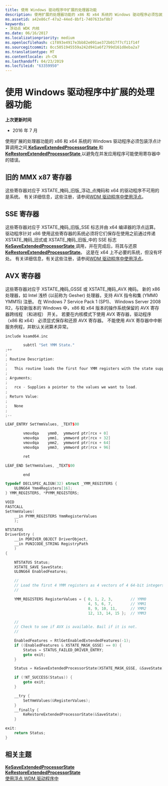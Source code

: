 ```yaml
---
title: 使用 Windows 驱动程序中扩展的处理器功能
description: 使用扩展的处理器功能的 x86 和 x64 系统的 Windows 驱动程序必须包装对和调用之间 KeSaveExtendedProcessorState KeRestoreExtendedProcessorState 以避免在并发应用程序中的错误浮点计算的可能会使用寄存器。
ms.assetid: a42e86cf-47a2-44ed-8bf1-7407633af8b7
keywords:
- 浮动点 WDK 内核
ms.date: 06/16/2017
ms.localizationpriority: medium
ms.openlocfilehash: c1f893e4917e3bb82e091ae372b017f7cf11f14f
ms.sourcegitcommit: 0cc5051945559a242d941a6f2799d161d8eba2a7
ms.translationtype: MT
ms.contentlocale: zh-CN
ms.lasthandoff: 04/23/2019
ms.locfileid: "63359950"
---
```

# <a name="using-extended-processor-features-in-windows-drivers"></a>使用 Windows 驱动程序中扩展的处理器功能


**上次更新时间**

-   2016 年 7 月

使用扩展的处理器功能的 x86 和 x64 系统的 Windows 驱动程序必须包装浮点计算调用之间[ **KeSaveExtendedProcessorState** ](https://msdn.microsoft.com/library/windows/hardware/ff553238)和[ **KeRestoreExtendedProcessorState** ](https://msdn.microsoft.com/library/windows/hardware/ff553182)以避免在并发应用程序可能使用寄存器中的错误。

## <a name="legacy-mmxx87-registers"></a>旧的 MMX x87 寄存器


这些寄存器对应于 XSTATE\_掩码\_旧版\_浮动\_点掩码和 x64 的驱动程序不可用的是系统。 有关详细信息，这些注册，请参阅[WDM 驱动程序中使用浮点](using-floating-point-or-mmx-in-a-wdm-driver.md)。

## <a name="sse-registers"></a>SSE 寄存器


这些寄存器对应于 XSTATE\_掩码\_旧版\_SSE 标志并由 x64 编译器的浮点运算。 驱动程序针对 x86 使用这些寄存器的系统必须将它们保存在使用之前通过传递 XSTATE\_掩码\_旧式或 XSTATE\_掩码\_旧版\_中的 SSE 标志[ **KeSaveExtendedProcessorState** ](https://msdn.microsoft.com/library/windows/hardware/ff553238)调用，并在完成后，将其与还原[ **KeRestoreExtendedProcessorState**](https://msdn.microsoft.com/library/windows/hardware/ff553182)。 这是在 x64 上不必要的系统，但没有坏处。 有关详细信息，有关这些注册，请参阅[WDM 驱动程序中使用浮点](using-floating-point-or-mmx-in-a-wdm-driver.md)。

## <a name="avx-registers"></a>AVX 寄存器


这些寄存器对应于 XSTATE\_掩码\_GSSE 或 XSTATE\_掩码\_AVX 掩码。 新的 x86 处理器，如 Intel 浅桥 (以前称为 Gesher) 处理器，支持 AVX 指令和集 (YMM0 YMM15) 注册。 在 Windows 7 Service Pack 1 (SP1)、 Windows Server 2008 R2，与较新版本的 Windows 中，x86 和 x64 版本的操作系统保留的 AVX 寄存器跨线程 （和进程） 开关。 若要在内核模式下使用 AVX 寄存器，驱动程序 （x86 和 x64） 必须显式保存和还原 AVX 寄存器。 不能使用 AVX 寄存器中中断服务例程，并默认关闭算术异常。

```cpp
include ksamd64.inc

        subttl "Set YMM State."
;++
;
; Routine Description:
;   
;   This routine loads the first four YMM registers with the state supplied.
;
; Arguments;
;
;   rcx - Supplies a pointer to the values we want to load.
;
; Return Value:
;
;   None
;
;--

LEAF_ENTRY SetYmmValues, _TEXT$00

        vmovdqa    ymm0,  ymmword ptr[rcx + 0]
        vmovdqa    ymm1,  ymmword ptr[rcx + 32]
        vmovdqa    ymm2,  ymmword ptr[rcx + 64]
        vmovdqa    ymm3,  ymmword ptr[rcx + 96]

        ret

LEAF_END SetYmmValues, _TEXT$00

        end
```

```cpp
typedef DECLSPEC_ALIGN(32) struct _YMM_REGISTERS {
    ULONG64 Ymm4Registers[16];
} YMM_REGISTERS, *PYMM_REGISTERS;

VOID
FASTCALL
SetYmmValues(
    __in PYMM_REGISTERS YmmRegisterValues
    );

NTSTATUS
DriverEntry (
    __in PDRIVER_OBJECT DriverObject,
    __in PUNICODE_STRING RegistryPath
    )
{

    NTSTATUS Status;
    XSTATE_SAVE SaveState;
    ULONG64 EnabledFeatures;

    //
    // Load the first 4 YMM registers as 4 vectors of 4 64-bit integers.
    //

    YMM_REGISTERS RegisterValues = { 0, 1, 2, 3,        // YMM0
                                     4, 5, 6, 7,        // YMM1
                                     8, 9, 10, 11,      // YMM2
                                     12, 13, 14, 15 };  // YMM3

    //
    // Check to see if AVX is available. Bail if it is not.
    //

    EnabledFeatures = RtlGetEnabledExtendedFeatures(-1);
    if ((EnabledFeatures & XSTATE_MASK_GSSE) == 0) {
        Status = STATUS_FAILED_DRIVER_ENTRY;
        goto exit;
    }

    Status = KeSaveExtendedProcessorState(XSTATE_MASK_GSSE, &SaveState);

    if (!NT_SUCCESS(Status)) {
        goto exit;
    }

    __try {
        SetYmmValues(&RegisterValues);
    }
    __finally {
        KeRestoreExtendedProcessorState(&SaveState);
    }

exit:
    return Status;
}
```

## <a name="related-topics"></a>相关主题
[**KeSaveExtendedProcessorState**](https://msdn.microsoft.com/library/windows/hardware/ff553238)  
[**KeRestoreExtendedProcessorState**](https://msdn.microsoft.com/library/windows/hardware/ff553182)  
[使用浮点 WDM 驱动程序中](using-floating-point-or-mmx-in-a-wdm-driver.md)  



